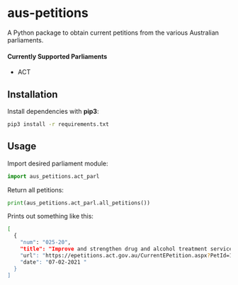 # aus-petitions

A Python package to obtain current petitions from the various Australian parliaments.

#### Currently Supported Parliaments

- ACT

## Installation

Install dependencies with **pip3**:

```sh
pip3 install -r requirements.txt
```

## Usage

Import desired parliament module:

```python
import aus_petitions.act_parl
```

Return all petitions:

```python
print(aus_petitions.act_parl.all_petitions())
```

Prints out something like this:

```sh
[
  {
    "num": "025-20",
    "title": "Improve and strengthen drug and alcohol treatment services in Canberra",
    "url": "https://epetitions.act.gov.au/CurrentEPetition.aspx?PetId=157&lIndex=-1",
    "date": "07-02-2021 "
  }
]
```